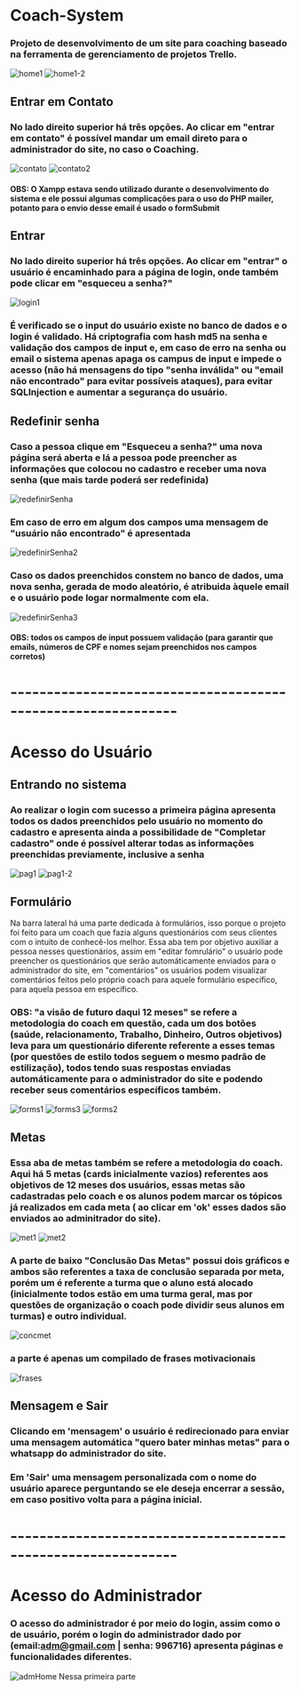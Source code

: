 # Coach-System
### Projeto de desenvolvimento de um site para coaching baseado na ferramenta de gerenciamento de projetos Trello.
![home1](https://github.com/Gustavo-erades/Coach-System-/assets/108373134/11c62802-d3a4-458f-9503-80b64044040c)
![home1-2](https://github.com/Gustavo-erades/Coach-System-/assets/108373134/feb7a1d4-7cc8-4eb0-94ee-e0d9f5fe2c82)
## Entrar em Contato
### No lado direito superior há três opções. Ao clicar em "entrar em contato" é possível mandar um email direto para o administrador do site, no caso o Coaching.
![contato](https://github.com/Gustavo-erades/Coach-System-/assets/108373134/b123586a-3244-4f12-ab66-fb26959ae145)
![contato2](https://github.com/Gustavo-erades/Coach-System-/assets/108373134/209967a3-d011-4a2b-a376-f6145d58b478)
#### OBS: O Xampp estava sendo utilizado durante o desenvolvimento do sistema e ele possui algumas complicações para o uso do PHP mailer, potanto para o envio desse email é usado o formSubmit
## Entrar
### No lado direito superior há três opções. Ao clicar em "entrar" o usuário é encaminhado para a página de login, onde também pode clicar em "esqueceu a senha?"
![login1](https://github.com/Gustavo-erades/Coach-System-/assets/108373134/47de4547-5d0d-421f-807d-3f86d15f0ad9)
### É verificado se o input do usuário existe no banco de dados e o login é validado. Há criptografia com hash md5 na senha e validação dos campos de input e, em caso de erro na senha ou email o sistema apenas apaga os campus de input e impede o acesso (não há mensagens do tipo "senha inválida" ou "email não encontrado" para evitar possíveis ataques), para evitar SQLInjection e aumentar a segurança do usuário.
## Redefinir senha
### Caso a pessoa clique em "Esqueceu a senha?" uma nova página será aberta e lá a pessoa pode preencher as informações que colocou no cadastro e receber uma nova senha (que mais tarde poderá ser redefinida)
![redefinirSenha](https://github.com/Gustavo-erades/Coach-System-/assets/108373134/ff983e51-abb0-40b4-a5b6-0802c1ad08de)
### Em caso de erro em algum dos campos uma mensagem de "usuário não encontrado" é apresentada 
![redefinirSenha2](https://github.com/Gustavo-erades/Coach-System-/assets/108373134/da2c9cbb-8742-43c1-91e8-97ff7ce72cd8)
### Caso os dados preenchidos constem no banco de dados, uma nova senha, gerada de modo aleatório, é atribuida àquele email e o usuário pode logar normalmente com ela.
![redefinirSenha3](https://github.com/Gustavo-erades/Coach-System-/assets/108373134/9a1ffaec-703d-4e35-b270-98108d880466)
#### OBS: todos os campos de input possuem validação (para garantir que emails, números de CPF e nomes sejam preenchidos nos campos corretos)
# -------------------------------------------------------------
# Acesso do Usuário
## Entrando no sistema
### Ao realizar o login com sucesso a primeira página apresenta todos os dados preenchidos pelo usuário no momento do cadastro e apresenta ainda a possibilidade de "Completar cadastro" onde é possível alterar todas as informações preenchidas previamente, inclusive a senha
![pag1](https://github.com/Gustavo-erades/Coach-System-/assets/108373134/258550f7-1cc2-43e5-a66f-2ff078662a0a)
![pag1-2](https://github.com/Gustavo-erades/Coach-System-/assets/108373134/0577fbee-1bda-4044-9b88-f488f19b2c2d)
## Formulário
Na barra lateral há uma parte dedicada à formulários, isso porque o projeto foi feito para um coach que fazia alguns questionários com seus clientes com o intuito de conhecê-los melhor. Essa aba tem por objetivo auxiliar a pessoa nesses questionários, assim em "editar fomrulário" o usuário pode preencher os questionários que serão automáticamente enviados para o administrador do site, em "comentários" os usuários podem visualizar comentários feitos pelo próprio coach para aquele formulário específico, para aquela pessoa em específico. 
### OBS: "a visão de futuro daqui 12 meses" se refere a metodologia do coach em questão, cada um dos botões (saúde, relacionamento, Trabalho, Dinheiro, Outros objetivos) leva para um questionário diferente referente a esses temas (por questões de estilo todos seguem o mesmo padrão de estilização), todos tendo suas respostas enviadas automáticamente para o administrador do site e podendo receber seus comentários específicos também.
![forms1](https://github.com/Gustavo-erades/Coach-System-/assets/108373134/7f625cfe-f930-4271-8b45-02cd8f6a4051)
![forms3](https://github.com/Gustavo-erades/Coach-System-/assets/108373134/e0dd23bf-aca6-46f9-8baa-63b412b6cf7d)
![forms2](https://github.com/Gustavo-erades/Coach-System-/assets/108373134/78e61d30-4901-495e-92e6-6960bb7252c2)
## Metas
### Essa aba de metas também se refere a metodologia do coach. Aqui há 5 metas (cards inicialmente vazios) referentes aos objetivos de 12 meses dos usuários, essas metas são cadastradas pelo coach e os alunos podem marcar os tópicos já realizados em cada meta ( ao clicar em 'ok' esses dados são enviados ao  adminitrador do site).
![met1](https://github.com/Gustavo-erades/Coach-System-/assets/108373134/4ea5b2b5-7b7f-4721-8c81-7941a3c02ed8)
![met2](https://github.com/Gustavo-erades/Coach-System-/assets/108373134/b9b74bcf-d3e0-46c1-a0ef-b7b1cd25d0e1)
### A parte de baixo "Conclusão Das Metas" possui dois gráficos e ambos são referentes a taxa de conclusão separada por meta, porém um é referente a turma que o aluno está alocado (inicialmente todos estão em uma turma geral, mas por questões de organização o coach pode dividir seus alunos em turmas) e outro individual. 
![concmet](https://github.com/Gustavo-erades/Coach-System-/assets/108373134/95b65136-3445-4b3a-bbae-3be8fe5ad580)
### a parte é apenas um compilado de frases motivacionais
![frases](https://github.com/Gustavo-erades/Coach-System-/assets/108373134/cf2709a2-00a3-4302-9a30-b281248f474e)
## Mensagem e Sair
### Clicando em 'mensagem' o usuário é redirecionado para enviar uma mensagem automática "quero bater minhas metas" para o whatsapp do administrador do site.
### Em 'Sair' uma mensagem personalizada com o nome do usuário aparece perguntando se ele deseja encerrar a sessão, em caso positivo volta para a página inicial.
# -------------------------------------------------------------
# Acesso do Administrador 
### O acesso do administrador é por meio do login, assim como o de usuário, porém o login do administrador dado por (email:adm@gmail.com | senha: 996716) apresenta páginas e funcionalidades diferentes.
![admHome](https://github.com/Gustavo-erades/Coach-System-/assets/108373134/44650d77-6355-4372-a829-43338c7a723f)
Nessa primeira parte 



